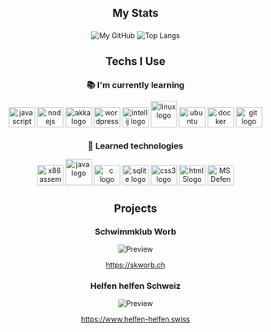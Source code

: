 ###

<h2 align="center">My Stats</h2>

###

<div align="center">

![My GitHub](https://github-readme-stats.vercel.app/api?username=tbuetler&show_icons=true&theme=dark)
![Top Langs](https://github-readme-stats.vercel.app/api/top-langs/?username=tbuetler&layout=compact&theme=dark&show_icons=true)

</div>

###

<h2 align="center">Techs I Use</h2>

<div align="center">
  
### :books: I'm currently learning
  
  <img src="https://cdn.jsdelivr.net/gh/devicons/devicon/icons/javascript/javascript-original.svg" height="40" width="52" alt="javascript logo"  />
  <img src="https://cdn.jsdelivr.net/gh/devicons/devicon/icons/nodejs/nodejs-original-wordmark.svg" height="40" width="52" alt="nodejs logo"  />
  <img src="https://cdn.jsdelivr.net/gh/devicons/devicon/icons/akka/akka-original.svg" height="40" width="52" alt="akka logo"  />
  <img src="https://cdn.jsdelivr.net/gh/devicons/devicon/icons/wordpress/wordpress-original.svg" height="40" width="52" alt="wordpress logo"  />
  <img src="https://cdn.jsdelivr.net/gh/devicons/devicon/icons/intellij/intellij-original.svg" height="40" width="52" alt="intellij logo"  />
  <img src="https://cdn.jsdelivr.net/gh/devicons/devicon/icons/linux/linux-original.svg" heigth="40" width="52" alt="linux logo" />
  <img src="https://cdn.jsdelivr.net/gh/devicons/devicon/icons/ubuntu/ubuntu-original.svg" height="40" width="52" alt="ubuntu logo"  />
  <img src="https://cdn.jsdelivr.net/gh/devicons/devicon/icons/docker/docker-plain-wordmark.svg" height="40" width="52" alt="docker logo"  />
  <img src="https://cdn.jsdelivr.net/gh/devicons/devicon/icons/git/git-plain.svg" height="40" width="52" alt="git logo"  />

### :file_folder: Learned technologies
  
  <img src="https://user-images.githubusercontent.com/5421823/62779159-4cf76880-baaa-11e9-8318-e20a1aaa913a.png" height="40" width="52" alt="x86 assembly logo"  />  
  <img src="https://cdn.jsdelivr.net/gh/devicons/devicon/icons/java/java-original.svg" heigth="40" width="52" alt="java logo" />
  <img src="https://cdn.jsdelivr.net/gh/devicons/devicon/icons/c/c-plain.svg" height="40" width="52" alt="c logo"  />
  <img src="https://cdn.jsdelivr.net/gh/devicons/devicon/icons/sqlite/sqlite-original.svg" height="40" width="52" alt="sqlite logo"  />
  <img src="https://cdn.jsdelivr.net/gh/devicons/devicon/icons/css3/css3-original.svg" height="40" width="52" alt="css3 logo"  />
  <img src="https://cdn.jsdelivr.net/gh/devicons/devicon/icons/html5/html5-original.svg" height="40" width="52" alt="html5logo"  />
  <img src="https://github.com/aaronparker/icons/blob/main/icons/Microsoft-Defender.png" height="40" width="52" alt="MS Defender logo" />

</div>

###

<h2 align="center">Projects</h2>

###

<div align="center">
  <h3>
    Schwimmklub Worb
  </h3>
  
  ![Preview](./source/SKWorb.png)
  
  https://skworb.ch

  <h3>
    Helfen helfen Schweiz
  </h3>
  
  ![Preview](./source/Logo_he_mit_Signet.svg)
  
  https://www.helfen-helfen.swiss
</div>
